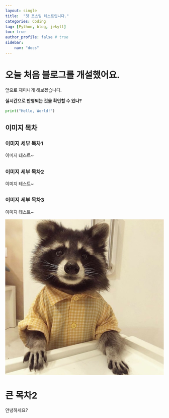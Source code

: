 ```yaml
---
layout: single
title:  "첫 포스팅 테스트입니다."
categories: Coding
tag: [Python, blog, jekyll]
toc: true
author_profile: false # true
sidebar:
    nav: "docs"
---
```


# 오늘 처음 블로그를 개설했어요.

앞으로 재미나게 해보겠습니다.

**실시간으로 반영되는 것을 확인할 수 있나?**



```python
print("Hello, World!")
```



## 이미지 목차

### 이미지 세부 목차1

이미지 테스트~

## 

### 이미지 세부 목차2

이미지 테스트~

## 

### 이미지 세부 목차3

이미지 테스트~

![racoon01](../images/2022-12-07-first/racoon01.jpg)



# 큰 목차2

안녕하세요?
